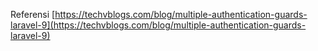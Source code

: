 Referensi
[https://techvblogs.com/blog/multiple-authentication-guards-laravel-9](https://techvblogs.com/blog/multiple-authentication-guards-laravel-9)
